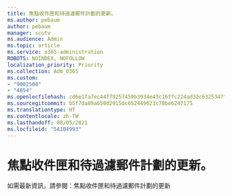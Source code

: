 ```yaml
---
title: 焦點收件匣和待過濾郵件計劃的更新。
ms.author: pebaum
author: pebaum
manager: scotv
ms.audience: Admin
ms.topic: article
ms.service: o365-administration
ROBOTS: NOINDEX, NOFOLLOW
localization_priority: Priority
ms.collection: Adm_O365
ms.custom:
- "9002504"
- "4854"
ms.openlocfilehash: cd6e1fa7ec44f79257459b3934e43c16ffc224ad32c6325347fd7fb4a19e5312
ms.sourcegitcommit: b5f7da89a650d2915dc652449623c78be6247175
ms.translationtype: HT
ms.contentlocale: zh-TW
ms.lasthandoff: 08/05/2021
ms.locfileid: "54104993"
---
```

# <a name="update-on-focused-inbox-and-our-plans-for-clutter"></a>焦點收件匣和待過濾郵件計劃的更新。

如需最新資訊，請參閱：焦點收件匣和待過濾郵件計劃的更新
